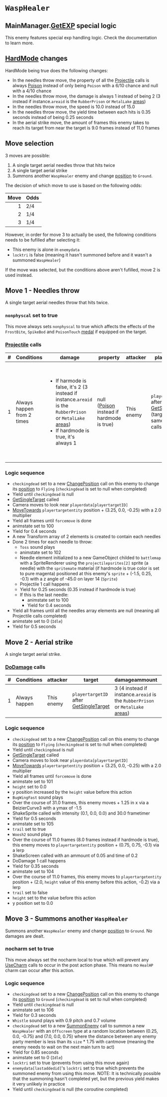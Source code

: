 # `WaspHealer`

## MainManager.[GetEXP](../../../TextAsset%20Data/Enemies%20data.md#exp-logic) special logic
This enemy features special exp handling logic. Check the documentation to learn more.

## [HardMode](../../Damage%20pipeline/HardMode.md) changes
HardMode being true does the following changes:

- In the needles throw move, the property of all the [Projectile](../../Damage%20pipeline/Projectile.md) calls is always [Poison](../../Damage%20pipeline/AttackProperty.md) instead of only being `Poison` with a 6/10 chance and null with a 4/10 chance
- In the needles throw move, the damage is always 1 instead of being 2 (3 instead if instance.`areaid` is the `RubberPrison` or `MetalLake` [areas](../../../Enums%20and%20IDs/librarystuff/Areas.md))
- In the needles throw move, the speed is 10.0 instead of 15.0
- In the needles throw move, the yield time between each hits is 0.35 seconds instead of being 0.25 seconds
- In the aerial strike move, the amount of frames this enemy takes to reach its target from near the target is 9.0 frames instead of 11.0 frames

## Move selection
3 moves are possible:

1. A single target aerial needles throw that hits twice
2. A single target aerial strike
3. Summons another `WaspHealer` enemy and change [position](../../Actors%20states/BattlePosition.md) to `Ground`.

The decision of which move to use is based on the following odds:

|Move|Odds|
|---:|----|
|1|2/4|
|2|1/4|
|3|1/4|

However, in order for move 3 to actually be used, the following conditions needs to be fufilled after selecting it:

- This enemy is alone in `enemydata`
- `locktri` is false (meaning it hasn't summoned before and it wasn't a summoned `WaspHealer`)

If the move was selected, but the conditions above aren't fufilled, move 2 is used instead.

## Move 1 - Needles throw
A single target aerial needles throw that hits twice.

### `nonphyscal` set to true
This move always sets `nonphyscal` to true which affects the effects of the `FrostBite`, `SpikeBod` and `PoisonTouch` [medal](../../../Enums%20and%20IDs/Medal.md) if equipped on the target.

### [Projectile](../../Damage%20pipeline/Projectile.md) calls

|#|Conditions|damage|property|attacker|playertarget|obj|speed|height|extraargs|destroyparticle|audioonhit|audiomoving|spin|nosound|
|-:|---------|------|--------|--------|-----------|---|-----|------|---------|--------------|----------|-----------|----|------|
|1|Always happen from 2 times|<ul><li>If harmode is false, it's 2 (3 instead if instance.`areaid` is the `RubberPrison` or `MetalLake` [areas](../../../Enums%20and%20IDs/librarystuff/Areas.md))</li><li>If hardmode is true, it's always 1</li></ul>|null ([Poison](../../Damage%20pipeline/AttackProperty.md) instead if hardmode is true)|This enemy|`playertargetID` after [GetSingleTarget](../../Actors%20states/Targetting/GetRandomAvaliablePlayer.md#getsingletarget) (target is the same for all calls)|A new GameObject childed to `battlemap` with a SpriteRenderer using the `projectilepsrites[2]` sprite (a needle) with the `spritemate` material (if hardmode is true color is set to pure magenta) positioned at this enemy's `sprite` + (-1.5, 0.25, -0.1) with a z angle of -45.0 on layer 14 (`Sprite`)|15 (10 if hardmode is true)|0.0|null|null|null|null|Vector3.zero|false|

### Logic sequence

- `checkingdead` set to a new [ChangePosition](../ChangePosition.md) call on this enemy to change its [position](../../Actors%20states/BattlePosition.md) to `Flying` (`checkingdead` is set to null when completed)
- Yield until `checkingdead` is null
- [GetSingleTarget](../../Actors%20states/Targetting/GetRandomAvaliablePlayer.md#getsingletarget) called
- Camera moves to look near `playerdata[playertargetID]`
- [MoveTowards](../../../Entities/EntityControl/EntityControl%20Methods.md#movetowards) `playertargetentity` position + (3.25, 0.0, -0.25) with a 2.0 multiplier
- Yield all frames until `forcemove` is done
- animstate set to 100
- Yield for 0.4 seconds
- A new Transform array of 2 elements is created to contain each needles
- Done 2 times for each needle to throw:
    - `Toss` sound plays
    - animstate set to 102
    - Needle element initialized to a new GameObject childed to `battlemap` with a SpriteRenderer using the `projectilepsrites[2]` sprite (a needle) with the `spritemate` material (if hardmode is true color is set to pure magenta) positioned at this enemy's `sprite` + (-1.5, 0.25, -0.1) with a z angle of -45.0 on layer 14 (`Sprite`)
    - Projectile 1 call happens
    - Yield for 0.25 seconds (0.35 instead if hardmode is true)
    - If this is the last needle:
        - animstate set to 100
        - Yield for 0.4 seconds
- Yield all frames until all the needles array elements are null (meaning all Projectile calls completed)
- animstate set to 0 (`Idle`)
- Yield for 0.5 seconds

## Move 2 - Aerial strike
A single target aerial strike.

### [DoDamage](../../Damage%20pipeline/DoDamage.md) calls

|#|Conditions|attacker|target|damageammount|property|overrides|block|
|-:|---|---|---|---|---|---|---|
|1|Always happen|This enemy|`playertargetID` after [GetSingleTarget](../../Actors%20states/Targetting/GetRandomAvaliablePlayer.md#getsingletarget)|3 (4 instead if instance.`areaid` is the `RubberPrison` or `MetalLake` [areas](../../../Enums%20and%20IDs/librarystuff/Areas.md))|null|null|`commandsuccess`|

### Logic sequence

- `checkingdead` set to a new [ChangePosition](../ChangePosition.md) call on this enemy to change its [position](../../Actors%20states/BattlePosition.md) to `Flying` (`checkingdead` is set to null when completed)
- Yield until `checkingdead` is null
- [GetSingleTarget](../../Actors%20states/Targetting/GetRandomAvaliablePlayer.md#getsingletarget) called
- Camera moves to look near `playerdata[playertargetID]`
- [MoveTowards](../../../Entities/EntityControl/EntityControl%20Methods.md#movetowards) `playertargetentity` position + (3.25, 0.0, -0.25) with a 2.0 multiplier
- Yield all frames until `forcemove` is done
- animstate set to 101
- `height` set to 0.0
- y position increased by the `height` value before this action
- `BugWingFast` sound plays
- Over the course of 31.0 frames, this enemy moves + 1.25 in x via a BeizierCurve3 with a ymax of -1.5
- ShakeSprite called with intensity (0.1, 0.0, 0.0) and 30.0 frametimer
- Yield for 0.5 seconds
- animstate set to 105
- `trail` set to true
- `Woosh2` sound plays
- Over the course of 11.0 frames (8.0 frames instead if hardmode is true), this enemy moves to `playertargetentity` position + (0.75, 0.75, -0.1) via a lerp
- ShakeScreen called with an ammount of 0.05 and time of 0.2
- DoDamage 1 call happens
- Yield for 0.35 seconds
- animstate set to 104
- Over the course of 11.0 frames, this enemy moves to `playertargetentity` position + (2.0, `height` value of this enemy before this action, -0.2) via a lerp
- `trail` set to false
- `height` set to the value before this action
- y position set to 0.0

## Move 3 - Summons another `WaspHealer`
Summons another `WaspHealer` enemy and change [position](../../Actors%20states/BattlePosition.md) to `Ground`. No damages are dealt.

### nocharm set to true
This move always set the nocharm local to true which will prevent any [UseCharm](../../Battle%20flow/UseCharm.md) calls to occur in the post action phase. This means no `HealHP` charm can occur after this action.

### Logic sequence

- `checkingdead` set to a new [ChangePosition](../ChangePosition.md) call on this enemy to change its [position](../../Actors%20states/BattlePosition.md) to `Ground` (`checkingdead` is set to null when completed)
- Yield until `checkingdead` is null
- animstate set to 106
- Yield for 0.3 seconds
- `Whistle` sound plays with 0.9 pitch and 0.7 volume
- `checkingdead` set to a new [SummonEnemy](../../Actors%20states/Enemy%20party%20members/SummonEnemy.md) call to summon a new `WaspHealer` with an `Offscreen` type at a random location between (0.25, 0.0, -0.75) and (7.0, 0.0, 0.75) where the distance between any enemy party member is less than its `size` * 1.75 with cantmove (meaning the enemy needs to wait on the next main turn to act)
- Yield for 0.85 seconds
- animstate set to 0 (`Idle`)
- `locktri` set to true (prevents from using this move again)
- `enemydata[lastaddedid]`'s `locktri` set to true which prevents the summoned enemy from using this move. NOTE: It is technically possible that the summoning hasn't completed yet, but the previous yield makes it very unlikely in practice
- Yield until `checkingdead` is null (the coroutine completed)
